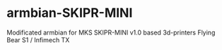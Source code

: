 # armbian-SKIPR-MINI
Modificated armbian for MKS SKIPR-MINI v1.0 based 3d-printers Flying Bear S1 / Infimech TX
